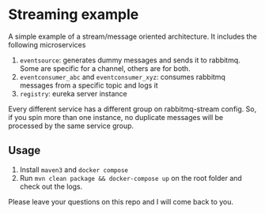 # Streaming example

A simple example of a stream/message oriented architecture. It includes the following microservices

1. `eventsource`: generates dummy messages and sends it to rabbitmq. Some are specific for a channel, others are for both.
2. `eventconsumer_abc` and `eventconsumer_xyz`: consumes rabbitmq messages from a specific topic and logs it
5. `registry`: eureka server instance

Every different service has a different group on rabbitmq-stream config. So, if you spin more than one instance, no duplicate messages will be processed by the same service group. 

## Usage
1. Install `maven3` and `docker compose`
2. Run `mvn clean package && docker-compose up` on the root folder and check out the logs. 

Please leave your questions on this repo and I will come back to you. 
